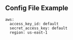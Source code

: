 
## Config File Example


~~~
aws:
  access_key_id: default
  secret_access_key: default
  region: us-east-1
~~~
